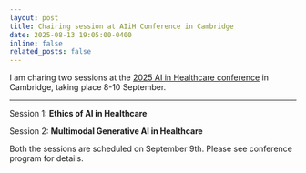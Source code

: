 ```yaml
---
layout: post
title: Chairing session at AIiH Conference in Cambridge
date: 2025-08-13 19:05:00-0400
inline: false
related_posts: false
---
```


I am charing two sessions at the [2025 AI in Healthcare conference](https://aiih.cc/) in Cambridge, taking place 8-10 September.

---

Session 1: **Ethics of AI in Healthcare**

Session 2: **Multimodal Generative AI in Healthcare**

Both the sessions are scheduled on September 9th. 
Please see conference program for details. 
